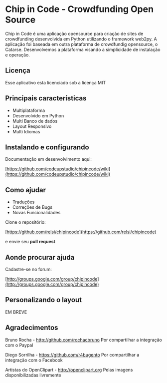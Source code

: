 Chip in Code - Crowdfunding Open Source
========================================

Chip in Code é uma aplicação opensource para criação de sites de crowdfunding desenvolvida em Python utilizando o framework web2py. A aplicação foi baseada em outra plataforma de crowdfundig opensource, o Catarse. Desenvolvemos a plataforma visando a simplicidade de instalação e operação.

Licença
-------
Esse aplicativo esta licenciado sob a licença MIT


Principais características
---------------------------
* Multiplataforma
* Desenvolvido em Python
* Multi Banco de dados
* Layout Responsivo
* Multi Idiomas

Instalando e configurando
-------------------------
Documentação em desenvolvimento aqui:

[https://github.com/codeupstudio/chipincode/wiki](https://github.com/codeupstudio/chipincode/wiki)


Como ajudar
------------------------
* Traduções
* Correções de Bugs
* Novas Funcionalidades

Clone o repositório: 

[https://github.com/relsi/chipincode](https://github.com/relsi/chipincode) 

e envie seu **pull request**

Aonde procurar ajuda
-------------------------
Cadastre-se no forum:

[http://groups.google.com/group/chipincode](http://groups.google.com/group/chipincode)


Personalizando o layout
------------------------
EM BREVE



Agradecimentos
--------------------

Bruno Rocha - http://github.com/rochacbruno
Por compartilhar a integração com o Paypal

Diego Sorrilha - https://github.com/r4bugento
Por compartilhar a integração com o Facebook

Artistas do OpenClipart - http://openclipart.org
Pelas imagens disponibilizadas livremente